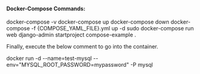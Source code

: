 #### Docker-Compose Commands:
docker-compose -v
docker-compose up
docker-compose down
docker-compose -f {COMPOSE_YAML_FILE}.yml up -d
sudo docker-compose run web django-admin startproject compose-example .



Finally, execute the below comment to go into the container.

docker run -d --name=test-mysql --env="MYSQL_ROOT_PASSWORD=mypassword" -P mysql
